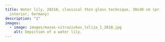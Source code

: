 ```yaml
---
title: Water lily, 20218, classical thin glass technique, 30x30 cm (private
  interior, Germany)
description: "1"
images:
  - image: images/mazas-vitraziukas_lelija_1_2018.jpg
    alt: Depiction of a water lily.
---
```

